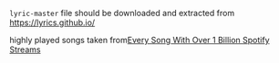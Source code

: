 

`lyric-master` file should be downloaded and extracted from https://lyrics.github.io/

highly played songs taken from[Every Song With Over 1 Billion Spotify Streams
](https://www.visualcapitalist.com/every-song-with-over-1-billion-spotify-streams/)
